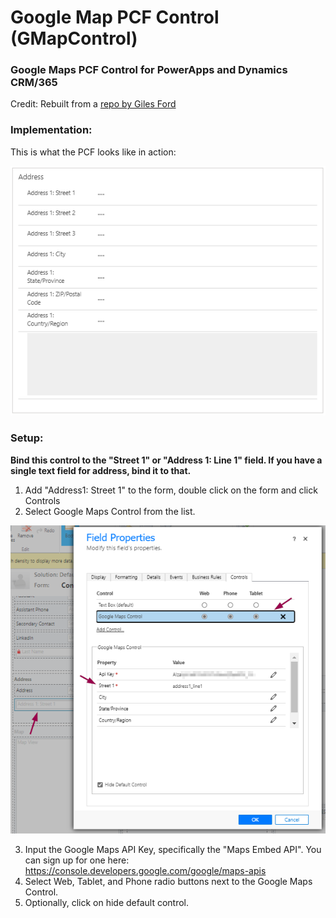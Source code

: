 # Google Map PCF Control (GMapControl)
### Google Maps PCF Control for PowerApps and Dynamics CRM/365 
Credit: Rebuilt from a [repo by Giles Ford](https://github.com/codecprojects/PCFMapControl)

### Implementation: 

This is what the PCF looks like in action:

![Implementation](docs/GoogleMapsPCFControl.gif)

### Setup:

**Bind this control to the "Street 1" or "Address 1: Line 1" field. If you have a single text field for address, bind it to that.**

1. Add "Address1: Street 1" to the form, double click on the form and click Controls
2. Select Google Maps Control from the list.

![Implementation](docs/GMapsSetup.png)

3. Input the Google Maps API Key, specifically the "Maps Embed API". You can sign up for one here: https://console.developers.google.com/google/maps-apis
4. Select Web, Tablet, and Phone radio buttons next to the Google Maps Control.
5. Optionally, click on hide default control.


